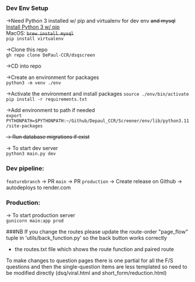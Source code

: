 ### Dev Env Setup
->Need Python 3 installed w/ pip and virtualenv for dev env ~~and mysql~~  
[Install Python 3 w/ pip](https://www.python.org/downloads/)  
MacOS:
~~`brew install mysql`~~  
`pip install virtualenv`

->Clone this repo  
`gh repo clone DePaul-CCR/dsqscreen`

->CD into repo

->Create an environment for packages  
`python3 -m venv ./env`

->Activate the environment and install packages
`source ./env/bin/activate`  
`pip install -r requirements.txt`

->Add environment to path if needed  
`export PYTHONPATH=$PYTHONPATH:~/Github/Depaul_CCR/Screener/env/lib/python3.11/site-packages`

~~-> Run database migrations if exist~~

-> To start dev server  
`python3 main.py dev`

### Dev pipeline:  
`featurebranch` -> PR `main` -> PR `production` -> Create release on Github -> autodeploys to render.com 

### Production:
-> To start production server  
`gunicorn main:app prod`

###NB
If you change the routes please update the route-order "page_flow" tuple in 'utils/back_function.py' so the back button works correctly 
+ the routes.txt file which shows the route function and paired route

To make changes to question pages there is one partial for all the F/S questions and then the single-question items are less templated so need to be modified directly (dsq/viral.html and short_form/reduction.html)